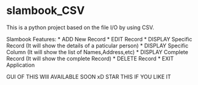 # slambook_CSV
This is a python project based on the file I/O by using CSV.

Slambook Features:
    * ADD New Record
    * EDIT Record 
    * DISPLAY Specific Record (It will show the details of a paticular person)
    * DISPLAY Specific Column (It will show the list of Names,Address,etc)
    * DISPLAY Complete Record (It will show the complete Record)
    * DELETE Record
    * EXIT Application
    
GUI OF THIS WIll AVAILABLE SOON xD
STAR THIS IF YOU LIKE IT
